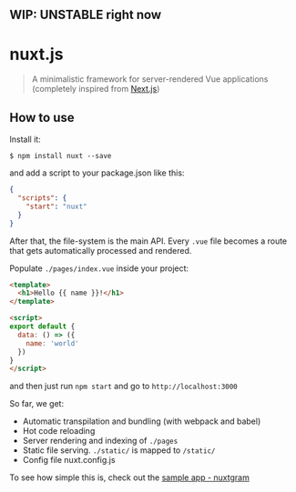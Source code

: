 ## WIP: UNSTABLE right now

# nuxt.js
>A minimalistic framework for server-rendered Vue applications (completely inspired from [Next.js](https://github.com/zeit/next.js))

## How to use

Install it:

```
$ npm install nuxt --save
```

and add a script to your package.json like this:

```json
{
  "scripts": {
    "start": "nuxt"
  }
}
```

After that, the file-system is the main API. Every `.vue` file becomes a route that gets automatically processed and rendered.

Populate `./pages/index.vue` inside your project:

```html
<template>
  <h1>Hello {{ name }}!</h1>
</template>

<script>
export default {
  data: () => ({
    name: 'world'
  })
}
</script>
```

and then just run `npm start` and go to `http://localhost:3000`

So far, we get:

- Automatic transpilation and bundling (with webpack and babel)
- Hot code reloading
- Server rendering and indexing of `./pages`
- Static file serving. `./static/` is mapped to `/static/`
- Config file nuxt.config.js

To see how simple this is, check out the [sample app - nuxtgram](https://github.com/atinux/nuxtgram)
